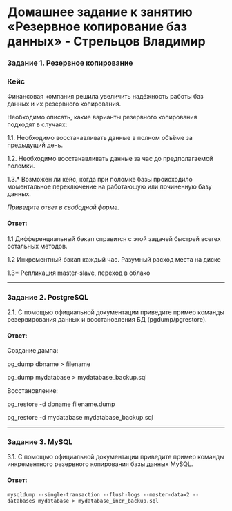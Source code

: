 # Домашнее задание к занятию «Резервное копирование баз данных» - Стрельцов Владимир

### Задание 1. Резервное копирование

### Кейс
Финансовая компания решила увеличить надёжность работы баз данных и их резервного копирования. 

Необходимо описать, какие варианты резервного копирования подходят в случаях: 

1.1. Необходимо восстанавливать данные в полном объёме за предыдущий день.

1.2. Необходимо восстанавливать данные за час до предполагаемой поломки.

1.3.* Возможен ли кейс, когда при поломке базы происходило моментальное переключение на работающую или починенную базу данных.

*Приведите ответ в свободной форме.*

#### Ответ: 
1.1 Дифференциальный бэкап справится с этой задачей быстрей всегех остальных методов.

1.2 Инкрементный бэкап каждый час. Разумный расход места на диске

1.3* Репликация master-slave, переход в облако

---

### Задание 2. PostgreSQL

2.1. С помощью официальной документации приведите пример команды резервирования данных и восстановления БД (pgdump/pgrestore).

#### Ответ: 

Создание дампа:

pg_dump dbname > filename

pg_dump mydatabase > mydatabase_backup.sql

Восстановление:

pg_restore -d dbname filename.dump

pg_restore -d mydatabase mydatabase_backup.sql

---

### Задание 3. MySQL

3.1. С помощью официальной документации приведите пример команды инкрементного резервного копирования базы данных MySQL. 

#### Ответ: 
```
mysqldump --single-transaction --flush-logs --master-data=2 --databases mydatabase > mydatabase_incr_backup.sql
```
